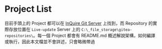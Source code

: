 # Project List

目前手頭上的 Project 都可以在 [InQuire Git Server](http://inquire.insyde.com:3000/) 上找到，而 Repository 的實際存放位置在 `Live-update` Server 上的 `C:\_file_storage\gitea-repositories\`。每一個 Project 都會有 README.md 概述解說架構，如何編譯或執行，因此本文檔並不會詳述，只會略微帶過
